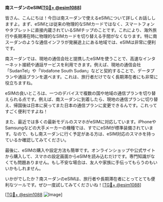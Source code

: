 **南スーダンのeSIM[[TG💪+ @esim1088](https://t.me/s/esim1088)]**

皆さん、こんにちは！今日は南スーダンで使えるeSIMについて詳しくお話ししますよ。まず、eSIMとは従来の物理的なSIMカードではなく、スマートフォンやタブレットに直接内蔵されているSIMチップのことです。これにより、海外旅行や長期滞在時に物理的なSIMカードを切り替える手間がなくなります。特に南スーダンのような通信インフラが発展途上にある地域では、eSIMは非常に便利です。

南スーダンでは、現地の通信会社と提携したeSIMを使うことで、高速なインターネット接続や通話サービスを利用できます。例えば、現地の通信会社「SudanTel」や「Vodafone South Sudan」などと契約することで、データプランや通話プランを選べます。これは、旅行者だけでなく長期滞在者にも非常に役立ちますね。

eSIMの良いところは、一つのデバイスで複数の国や地域の通信プランを切り替えられる点です。例えば、南スーダンに到着したら、現地の通信プランに切り替え、帰国後は日本に戻ってまた日本の通信プランに変更できるんです。これってすごく便利ですよね！

また、最近では多くの最新モデルのスマホがeSIMに対応しています。iPhoneやSamsungなどの大手メーカーの機種では、すでにeSIMが標準装備されています。なので、もし南スーダンに行く予定がある方は、eSIM対応のスマホを持っているか確認してみてください。

最後に、eSIMの購入や設定方法も簡単です。オンラインショップや公式サイトから購入して、スマホの設定画面からeSIMを読み込むだけです。専門知識がなくても問題ありません。もし不安な場合は、友人や家族に手伝ってもらうのもいいかもしれません。

いかがでしたか？南スーダンのeSIMは、旅行者や長期滞在者にとってとても便利なツールです。ぜひ一度試してみてくださいね！[[TG💪+ @esim1088](https://t.me/s/esim1088)]

[[TG💪+ @esim1088](https://t.me/s/esim1088) ![Image](https://i.postimg.cc/Y0z9fWf4/image.png)]